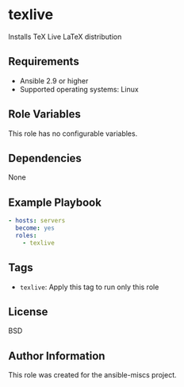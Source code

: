 texlive
=========

Installs TeX Live LaTeX distribution

Requirements
------------

- Ansible 2.9 or higher
- Supported operating systems: Linux

Role Variables
--------------

This role has no configurable variables.

Dependencies
------------

None

Example Playbook
----------------

```yaml
- hosts: servers
  become: yes
  roles:
    - texlive
```

Tags
----

- `texlive`: Apply this tag to run only this role

License
-------

BSD

Author Information
------------------

This role was created for the ansible-miscs project.
